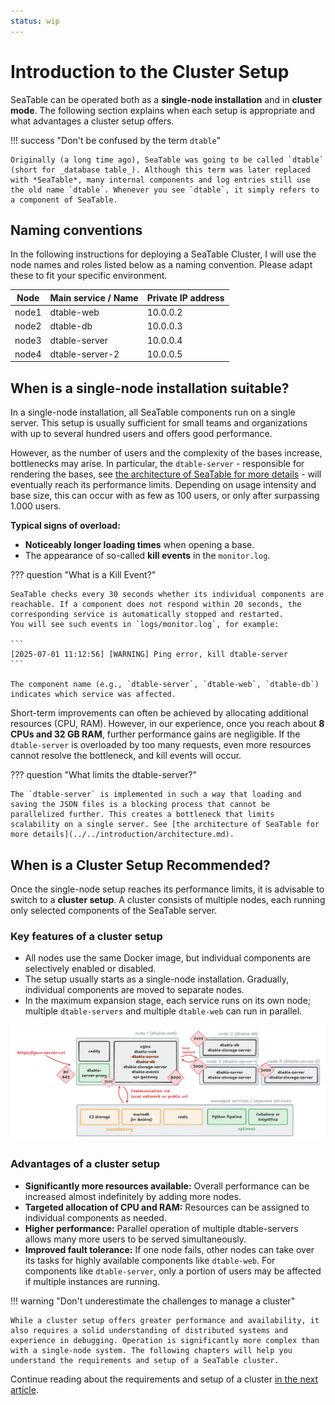 ```yaml
---
status: wip
---
```


# Introduction to the Cluster Setup

SeaTable can be operated both as a **single-node installation** and in **cluster mode**. The following section explains when each setup is appropriate and what advantages a cluster setup offers.

<!-- TODO: Picture of final cluster setup! with open ports... -->
<!-- TODO: Hardware recommendations -->

!!! success "Don't be confused by the term `dtable`"

    Originally (a long time ago), SeaTable was going to be called `dtable` (short for _database table_). Although this term was later replaced with *SeaTable*, many internal components and log entries still use the old name `dtable`. Whenever you see `dtable`, it simply refers to a component of SeaTable.

## Naming conventions

In the following instructions for deploying a SeaTable Cluster, I will use the node names and roles listed below as a naming convention. Please adapt these to fit your specific environment.

| Node | Main service / Name | Private IP address |
| --- | --- | --- |
| node1 | dtable-web | 10.0.0.2 |
| node2 | dtable-db | 10.0.0.3 |
| node3 | dtable-server | 10.0.0.4 |
| node4 | dtable-server-2 | 10.0.0.5 |

## When is a single-node installation suitable?

In a single-node installation, all SeaTable components run on a single server. This setup is usually sufficient for small teams and organizations with up to several hundred users and offers good performance.

However, as the number of users and the complexity of the bases increase, bottlenecks may arise. In particular, the `dtable-server` - responsible for rendering the bases, see [the architecture of SeaTable for more details](../../introduction/architecture.md) - will eventually reach its performance limits. Depending on usage intensity and base size, this can occur with as few as 100 users, or only after surpassing 1.000 users.

**Typical signs of overload:**

- **Noticeably longer loading times** when opening a base.
- The appearance of so-called **kill events** in the `monitor.log`.

??? question "What is a Kill Event?"

    SeaTable checks every 30 seconds whether its individual components are reachable. If a component does not respond within 20 seconds, the corresponding service is automatically stopped and restarted.
    You will see such events in `logs/monitor.log`, for example:

    ```
    [2025-07-01 11:12:56] [WARNING] Ping error, kill dtable-server
    ```

    The component name (e.g., `dtable-server`, `dtable-web`, `dtable-db`) indicates which service was affected.

Short-term improvements can often be achieved by allocating additional resources (CPU, RAM). However, in our experience, once you reach about **8 CPUs and 32 GB RAM**, further performance gains are negligible. If the `dtable-server` is overloaded by too many requests, even more resources cannot resolve the bottleneck, and kill events will occur.

??? question "What limits the dtable-server?"

    The `dtable-server` is implemented in such a way that loading and saving the JSON files is a blocking process that cannot be parallelized further. This creates a bottleneck that limits scalability on a single server. See [the architecture of SeaTable for more details](../../introduction/architecture.md).

## When is a Cluster Setup Recommended?

Once the single-node setup reaches its performance limits, it is advisable to switch to a **cluster setup**. A cluster consists of multiple nodes, each running only selected components of the SeaTable server.

### Key features of a cluster setup

- All nodes use the same Docker image, but individual components are selectively enabled or disabled.
- The setup usually starts as a single-node installation. Gradually, individual components are moved to separate nodes.
- In the maximum expansion stage, each service runs on its own node; multiple `dtable-servers` and multiple `dtable-web` can run in parallel.

![SeaTable Cluster Overview](../../assets/images/seatable-cluster-overview.png)

### Advantages of a cluster setup

- **Significantly more resources available:** Overall performance can be increased almost indefinitely by adding more nodes.
- **Targeted allocation of CPU and RAM:** Resources can be assigned to individual components as needed.
- **Higher performance:** Parallel operation of multiple dtable-servers allows many more users to be served simultaneously.
- **Improved fault tolerance:** If one node fails, other nodes can take over its tasks for highly available components like `dtable-web`. For components like `dtable-server`, only a portion of users may be affected if multiple instances are running.

!!! warning "Don't underestimate the challenges to manage a cluster"

    While a cluster setup offers greater performance and availability, it also requires a solid understanding of distributed systems and experience in debugging. Operation is significantly more complex than with a single-node system. The following chapters will help you understand the requirements and setup of a SeaTable cluster.

Continue reading about the requirements and setup of a cluster [in the next article](./requirements.md).